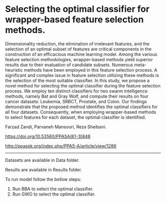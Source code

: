 # Selecting the optimal classifier for wrapper-based feature selection methods.

Dimensionality reduction, the elimination of irrelevant features, and the selection of an optimal subset of features are critical components in the construction of an efficacious machine learning model. Among the various feature selection methodologies, wrapper-based methods yield superior results due to their evaluation of candidate subsets. Numerous meta-heuristic methods have been employed in this feature selection process. A significant and complex issue in feature selection utilizing these methods is the selection of the most suitable classifier. In this study, we propose a novel method for selecting the optimal classifier during the feature selection process. We employ ten distinct classifiers for two swarm intelligence methods, namely Bat and Gray Wolf, and compute their results on four cancer datasets: Leukemia, SRBCT, Prostate, and Colon. Our findings demonstrate that the proposed method identifies the optimal classifiers for all four datasets. Consequently, when employing wrapper-based methods to select features for each dataset, the optimal classifier is identified.


Farzad Zandi, Parvaneh Mansouri, Reza Sheibani.

https://doi.org/10.53560/PPASA(61-3)848

http://ppaspk.org/index.php/PPAS-A/article/view/1286

----------------------------------------

Datasets are available in Data folder.

Results are available in Results folder.

To run model follow the bellow steps:
1. Run BBA to select the optimal classifier.
2. Run GWO to select the optimal classifier.



